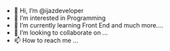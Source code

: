 - 👋 Hi, I’m @ijazdeveloper 
- 👀 I’m interested in Programming 
- 🌱 I’m currently learning Front End and much more....
- 💞️ I’m looking to collaborate on ...
- 📫 How to reach me ...

<!---
ijazdevelope/ijazdevelope is a ✨ special ✨ repository because its `README.md` (this file) appears on your GitHub profile.
You can click the Preview link to take a look at your changes.
--->
